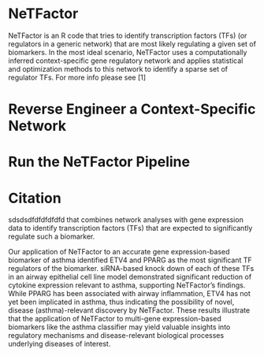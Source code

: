 # NeTFactor
NeTFactor is an R code that tries to identify transcription factors (TFs) (or regulators in a generic network) that are most
likely regulating a given set of biomarkers. In the most ideal scenario, NeTFactor uses a computationally inferred context-specific
gene regulatory network and applies statistical and optimization methods to this network to identify a sparse set of
regulator TFs. For more info please see [1]



# Reverse Engineer a Context-Specific Network

# Run the NeTFactor Pipeline

# Citation

sdsdsdfdfdfdfdfd
that combines network analyses with gene expression data to identify transcription
factors (TFs) that are expected to significantly regulate such a biomarker.

Our application of NeTFactor to an accurate gene expression-based biomarker of asthma identified
ETV4 and PPARG as the most significant TF regulators of the biomarker.
siRNA-based knock down of each of these TFs in an airway epithelial
cell line model demonstrated significant reduction of cytokine expression relevant to asthma, supporting NeTFactor’s findings.
While PPARG has been associated with airway inflammation, ETV4 has not yet been implicated in asthma, thus indicating the possibility of novel, disease (asthma)-relevant discovery by NeTFactor. These results illustrate that the application of NeTFactor to multi-gene expression-based biomarkers like the asthma classifier may yield valuable insights into regulatory mechanisms and disease-relevant biological processes underlying diseases of interest.
